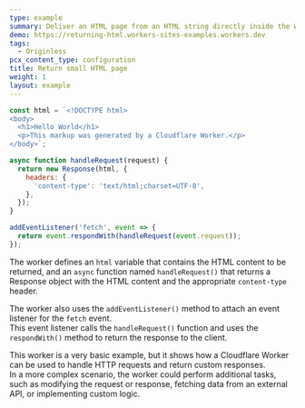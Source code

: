 ```yaml
---
type: example
summary: Deliver an HTML page from an HTML string directly inside the Worker script.
demo: https://returning-html.workers-sites-examples.workers.dev
tags:
  - Originless
pcx_content_type: configuration
title: Return small HTML page
weight: 1
layout: example
---
```


```js
const html = `<!DOCTYPE html>
<body>
  <h1>Hello World</h1>
  <p>This markup was generated by a Cloudflare Worker.</p>
</body>`;

async function handleRequest(request) {
  return new Response(html, {
    headers: {
      'content-type': 'text/html;charset=UTF-8',
    },
  });
}

addEventListener('fetch', event => {
  return event.respondWith(handleRequest(event.request));
});
```
The worker defines an `html` variable that contains the HTML content to be returned, and an `async` function named `handleRequest()` that returns a Response object with the HTML content and the appropriate `content-type` header.

The worker also uses the `addEventListener()` method to attach an event listener for the `fetch` event.\
This event listener calls the `handleRequest()` function and uses the `respondWith()` method to return the response to the client.

This worker is a very basic example, but it shows how a Cloudflare Worker can be used to handle HTTP requests and return custom responses.\
In a more complex scenario, the worker could perform additional tasks, such as modifying the request or response, fetching data from an external API, or implementing custom logic.
